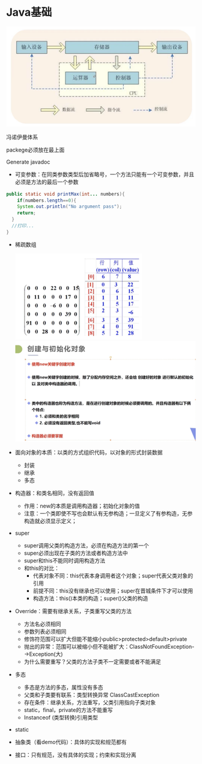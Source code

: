 # Java基础

<img src="public/java基础/image-20210508104935848.png" alt="image-20210508104935848" style="zoom:50%;" />

冯诺伊曼体系

packege必须放在最上面

Generate javadoc

* 可变参数：在同类参数类型后加省略号，一个方法只能有一个可变参数，并且必须是方法的最后一个参数

```java
public static void printMax(int... numbers){
	if(numbers.length==0){
    System.out.println("No argument pass");
    return;
  }
  //打印...
}
```

* 稀疏数组

  <img src="public/java基础/image-20210508115826313.png" alt="image-20210508115826313" style="zoom:50%;" />

  <img src="public/java基础/image-20210508140948366.png" alt="image-20210508140948366" style="zoom:50%;" />

* 面向对象的本质：以类的方式组织代码，以对象的形式封装数据
  * 封装
  * 继承
  * 多态
* 构造器：和类名相同，没有返回值
  * 作用：new的本质是调用构造器；初始化对象的值
  * 注意：一个类即使不写也会默认有无参构造；一旦定义了有参构造，无参构造就必须显示定义；

* super
  * super调用父类的构造方法，必须在构造方法的第一个
  * super必须出现在子类的方法或者构造方法中
  * super和this不能同时调用构造方法
  * 和this的对比：
    * 代表对象不同：this代表本身调用者这个对象；super代表父类对象的引用
    * 前提不同：this没有继承也可以使用；super在晋城条件下才可以使用
    * 构造方法：this()本类的构造；super()父类的构造
* Override：需要有继承关系，子类重写父类的方法
  * 方法名必须相同
  * 参数列表必须相同
  * 修饰符范围可以扩大但能不能缩小public>protected>default>private
  * 抛出的异常：范围可以被缩小但不能被扩大：ClassNotFoundException-->Exception(大)
  * 为什么需要重写？父类的方法子类不一定需要或者不能满足
* 多态
  * 多态是方法的多态，属性没有多态
  * 父类和子类要有联系：类型转换异常 ClassCastException
  * 存在条件：继承关系，方法重写，父类引用指向子类对象
  * static，final，private的方法不能重写
  * Instanceof (类型转换)引用类型
* static
* 抽象类（看demo代码）：具体的实现和规范都有
* 接口：只有规范，没有具体的实现；约束和实现分离

